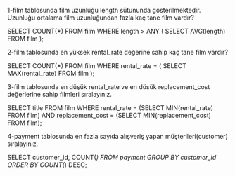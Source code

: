 


1-film tablosunda film uzunluğu length sütununda gösterilmektedir. Uzunluğu ortalama film uzunluğundan fazla kaç tane film vardır?

SELECT COUNT(*) FROM film
WHERE length > ANY
(
    SELECT AVG(length) FROM film
);

2-film tablosunda en yüksek rental_rate değerine sahip kaç tane film vardır?

SELECT COUNT(*) FROM film
WHERE rental_rate = ( SELECT MAX(rental_rate) FROM film );

3-film tablosunda en düşük rental_rate ve en düşük replacement_cost değerlerine sahip filmleri sıralayınız.

SELECT title FROM film
WHERE rental_rate = (SELECT MIN(rental_rate) FROM film) 
 AND 
replacement_cost = (SELECT MIN(replacement_cost) FROM film);

4-payment tablosunda en fazla sayıda alışveriş yapan müşterileri(customer) sıralayınız.

SELECT customer_id, COUNT(*) FROM payment
GROUP BY customer_id
ORDER BY COUNT(*) DESC;